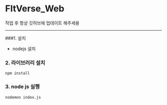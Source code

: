 # FItVerse_Web
작업 후 항상 깃허브에 업데이트 해주세용

-----------
###1. 설치
- nodejs 설치

### 2. 라이브러리 설치
```
npm install
```

### 3. node js 실행
```
nodemon index.js
```

